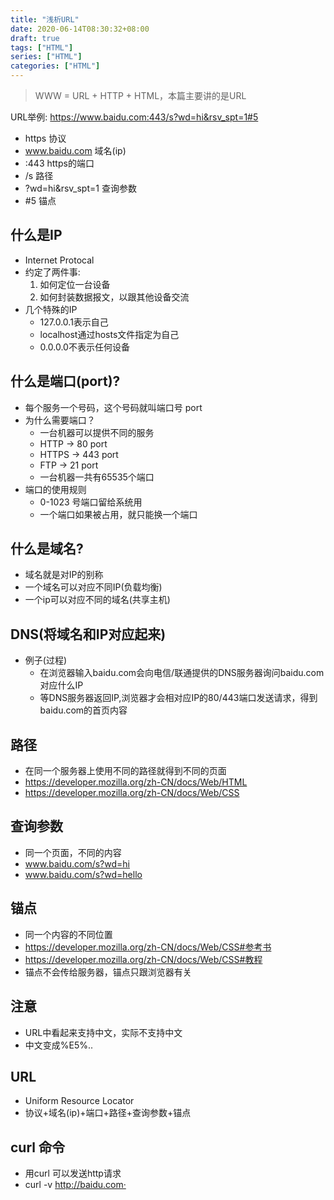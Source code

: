 ```yaml
---
title: "浅析URL"
date: 2020-06-14T08:30:32+08:00
draft: true
tags: ["HTML"]
series: ["HTML"]
categories: ["HTML"]
---
```


> WWW = URL + HTTP + HTML，本篇主要讲的是URL

URL举例:
https://www.baidu.com:443/s?wd=hi&rsv_spt=1#5
+ https 协议
+ www.baidu.com 域名(ip)
+ :443 https的端口 
+ /s 路径
+ ?wd=hi&rsv_spt=1 查询参数
+ #5 锚点 

## 什么是IP
+ Internet Protocal
+ 约定了两件事:
  1. 如何定位一台设备
  2. 如何封装数据报文，以跟其他设备交流 
+ 几个特殊的IP
  + 127.0.0.1表示自己
  + localhost通过hosts文件指定为自己
  + 0.0.0.0不表示任何设备

## 什么是端口(port)?
+ 每个服务一个号码，这个号码就叫端口号 port
+ 为什么需要端口？
  + 一台机器可以提供不同的服务
  + HTTP -> 80 port
  + HTTPS -> 443 port
  + FTP -> 21 port
  + 一台机器一共有65535个端口
+ 端口的使用规则
  + 0-1023 号端口留给系统用
  + 一个端口如果被占用，就只能换一个端口

## 什么是域名?
+ 域名就是对IP的别称
+ 一个域名可以对应不同IP(负载均衡)
+ 一个ip可以对应不同的域名(共享主机)

## DNS(将域名和IP对应起来)
+ 例子(过程)
  + 在浏览器输入baidu.com会向电信/联通提供的DNS服务器询问baidu.com对应什么IP
  + 等DNS服务器返回IP,浏览器才会相对应IP的80/443端口发送请求，得到baidu.com的首页内容

## 路径
+ 在同一个服务器上使用不同的路径就得到不同的页面
+ https://developer.mozilla.org/zh-CN/docs/Web/HTML
+ https://developer.mozilla.org/zh-CN/docs/Web/CSS

## 查询参数
+ 同一个页面，不同的内容
+ www.baidu.com/s?wd=hi
+ www.baidu.com/s?wd=hello

## 锚点
+ 同一个内容的不同位置
+ https://developer.mozilla.org/zh-CN/docs/Web/CSS#参考书
+ https://developer.mozilla.org/zh-CN/docs/Web/CSS#教程
+ 锚点不会传给服务器，锚点只跟浏览器有关

## 注意
+ URL中看起来支持中文，实际不支持中文
+ 中文变成%E5%..

## URL
+ Uniform Resource Locator
+ 协议+域名(ip)+端口+路径+查询参数+锚点

## curl 命令
+ 用curl 可以发送http请求
+ curl -v http://baidu.com·